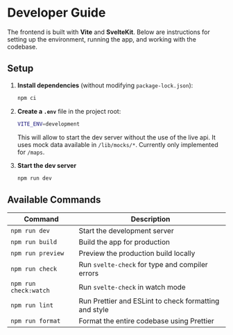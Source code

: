 # Developer Guide

The frontend is built with **Vite** and **SvelteKit**. Below are instructions for setting up the environment, running the app, and working with the codebase.

## Setup

1. **Install dependencies** (without modifying `package-lock.json`):

   ```bash
   npm ci
   ```

2. **Create a `.env`** file in the project root:

   ```bash
   VITE_ENV=development
   ```

   This will allow to start the dev server without the use of the live api. It uses mock data available in `/lib/mocks/*`.
   Currently only implemented for `/maps`.

3. **Start the dev server**
   ```bash
   npm run dev
   ```

## Available Commands

| Command               | Description                                           |
| --------------------- | ----------------------------------------------------- |
| `npm run dev`         | Start the development server                          |
| `npm run build`       | Build the app for production                          |
| `npm run preview`     | Preview the production build locally                  |
| `npm run check`       | Run `svelte-check` for type and compiler errors       |
| `npm run check:watch` | Run `svelte-check` in watch mode                      |
| `npm run lint`        | Run Prettier and ESLint to check formatting and style |
| `npm run format`      | Format the entire codebase using Prettier             |
